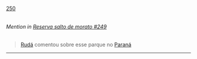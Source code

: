 [250](https://github.com/guilhermeprokisch/guilherme/issues/250) 
###### 




 ######  Mention in [Reserva salto de morato #249](Reserva-salto-de-morato-#249)  
 > [Rudá](Rudá.md) comentou sobre esse parque no [Paraná](Paraná.md)

-------------------------------------------------------------------------------


